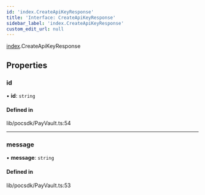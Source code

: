 ```yaml
---
id: 'index.CreateApiKeyResponse'
title: 'Interface: CreateApiKeyResponse'
sidebar_label: 'index.CreateApiKeyResponse'
custom_edit_url: null
---
```


[index](../modules/).CreateApiKeyResponse

## Properties

### id

• **id**: `string`

#### Defined in

lib/pocsdk/PayVault.ts:54

---

### message

• **message**: `string`

#### Defined in

lib/pocsdk/PayVault.ts:53
